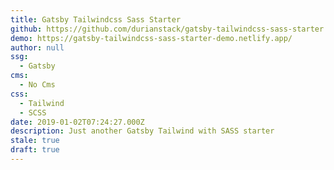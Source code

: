 ```yaml
---
title: Gatsby Tailwindcss Sass Starter
github: https://github.com/durianstack/gatsby-tailwindcss-sass-starter
demo: https://gatsby-tailwindcss-sass-starter-demo.netlify.app/
author: null
ssg:
  - Gatsby
cms:
  - No Cms
css:
  - Tailwind
  - SCSS
date: 2019-01-02T07:24:27.000Z
description: Just another Gatsby Tailwind with SASS starter
stale: true
draft: true
---
```

